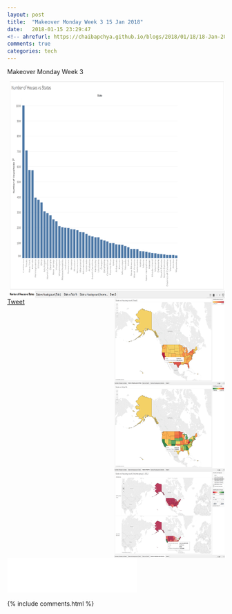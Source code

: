 ```yaml
---
layout: post
title:  "Makeover Monday Week 3 15 Jan 2018"
date:   2018-01-15 23:29:47
<!-- ahrefurl: https://chaibapchya.github.io/blogs/2018/01/18/18-Jan-2018.html -->
comments: true
categories: tech
---
```


<div class="g-plus" data-action="share" data-href="https://chaibapchya.github.io/blogs/tech/2018/01/15/2018-01-15.html"></div>

Makeover Monday Week 3

<!-- ![Visualization 1](https://github.com/ChaiBapchya/ChaiBapchya.github.io/blob/master/images/mom1.png "Visualization 1") -->
<img src="/images/mom1.png" width="500" height="500" align="right">
<br>

<!-- ![Visualization 2](https://github.com/ChaiBapchya/ChaiBapchya.github.io/blob/master/images/mom2.png "Visualization 2") -->
<img  src="/images/mom2.png" width="256" height="200" align="right">
<br>

<!-- ![Visualization 3](https://github.com/ChaiBapchya/ChaiBapchya.github.io/blob/master/images/mom3.png "Visualization 3") -->
<img  src="/images/mom3.png" width="256" height="200" align="right">

<br>
<!-- ![Visualization 4](https://github.com/ChaiBapchya/ChaiBapchya.github.io/blob/master/images/mom4.png "Visualization 4") -->
<img class="about-me-image" src="/images/mom4.png" width="256" height="200" align="right">





<a href="https://twitter.com/share" class="twitter-share-button" data-url="https://chaibapchya.github.io/blogs/tech/2018/01/15/2018-01-15.html" data-via="chaibapchya" data-size="large" data-hashtags="TheConquestOfWhy,Tech,Data">Tweet</a>
<script>!function(d,s,id){var js,fjs=d.getElementsByTagName(s)[0],p=/^http:/.test(d.location)?'http':'https';if(!d.getElementById(id)){js=d.createElement(s);js.id=id;js.src=p+'://platform.twitter.com/widgets.js';fjs.parentNode.insertBefore(js,fjs);}}(document, 'script', 'twitter-wjs');</script>

<iframe src="//www.facebook.com/plugins/like.php?href=https%3A//chaibapchya.github.io/blogs/tech/2018/01/15/2018-01-15.html&amp;width&amp;layout=standard&amp;action=like&amp;show_faces=true&amp;share=true&amp;height=80&amp;appId=2079840108912058" scrolling="no" frameborder="0" style="border:none; overflow:hidden; height:80px;" allowTransparency="true"></iframe>

[firebug]: https://addons.mozilla.org/en-US/firefox/addon/firebug/
[chrome-dev-tools]: https://developer.chrome.com/devtools


{% include comments.html %}